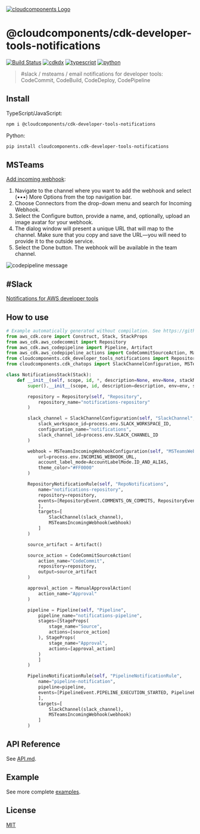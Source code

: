 [![cloudcomponents Logo](https://raw.githubusercontent.com/cloudcomponents/cdk-constructs/master/logo.png)](https://github.com/cloudcomponents/cdk-constructs)

# @cloudcomponents/cdk-developer-tools-notifications

[![Build Status](https://github.com/cloudcomponents/cdk-constructs/workflows/Build/badge.svg)](https://github.com/cloudcomponents/cdk-constructs/actions?query=workflow=Build)
[![cdkdx](https://img.shields.io/badge/buildtool-cdkdx-blue.svg)](https://github.com/hupe1980/cdkdx)
[![typescript](https://img.shields.io/badge/jsii-typescript-blueviolet.svg)](https://www.npmjs.com/package/@cloudcomponents/cdk-developer-tools-notifications)
[![python](https://img.shields.io/badge/jsii-python-blueviolet.svg)](https://pypi.org/project/cloudcomponents.cdk-developer-tools-notifications/)

> #slack / msteams / email notifications for developer tools: CodeCommit, CodeBuild, CodeDeploy, CodePipeline

## Install

TypeScript/JavaScript:

```bash
npm i @cloudcomponents/cdk-developer-tools-notifications
```

Python:

```bash
pip install cloudcomponents.cdk-developer-tools-notifications
```

## MSTeams

[Add incoming webhook](https://docs.microsoft.com/de-de/microsoftteams/platform/webhooks-and-connectors/how-to/add-incoming-webhook):

1. Navigate to the channel where you want to add the webhook and select (•••) More Options from the top navigation bar.
2. Choose Connectors from the drop-down menu and search for Incoming Webhook.
3. Select the Configure button, provide a name, and, optionally, upload an image avatar for your webhook.
4. The dialog window will present a unique URL that will map to the channel. Make sure that you copy and save the URL—you will need to provide it to the outside service.
5. Select the Done button. The webhook will be available in the team channel.

![codepipeline message](https://raw.githubusercontent.com/cloudcomponents/cdk-constructs/master/packages/cdk-developer-tools-notifications/assets/codepipeline-message.png)

## #Slack

[Notifications for AWS developer tools](https://docs.aws.amazon.com/chatbot/latest/adminguide/related-services.html#codeserviceevents)

## How to use

```python
# Example automatically generated without compilation. See https://github.com/aws/jsii/issues/826
from aws_cdk.core import Construct, Stack, StackProps
from aws_cdk.aws_codecommit import Repository
from aws_cdk.aws_codepipeline import Pipeline, Artifact
from aws_cdk.aws_codepipeline_actions import CodeCommitSourceAction, ManualApprovalAction
from cloudcomponents.cdk_developer_tools_notifications import RepositoryNotificationRule, PipelineNotificationRule, RepositoryEvent, PipelineEvent, SlackChannel, MSTeamsIncomingWebhook
from cloudcomponents.cdk_chatops import SlackChannelConfiguration, MSTeamsIncomingWebhookConfiguration, AccountLabelMode

class NotificationsStack(Stack):
    def __init__(self, scope, id, *, description=None, env=None, stackName=None, tags=None, synthesizer=None, terminationProtection=None, analyticsReporting=None):
        super().__init__(scope, id, description=description, env=env, stackName=stackName, tags=tags, synthesizer=synthesizer, terminationProtection=terminationProtection, analyticsReporting=analyticsReporting)

        repository = Repository(self, "Repository",
            repository_name="notifications-repository"
        )

        slack_channel = SlackChannelConfiguration(self, "SlackChannel",
            slack_workspace_id=process.env.SLACK_WORKSPACE_ID,
            configuration_name="notifications",
            slack_channel_id=process.env.SLACK_CHANNEL_ID
        )

        webhook = MSTeamsIncomingWebhookConfiguration(self, "MSTeamsWebhook",
            url=process.env.INCOMING_WEBHOOK_URL,
            account_label_mode=AccountLabelMode.ID_AND_ALIAS,
            theme_color="#FF0000"
        )

        RepositoryNotificationRule(self, "RepoNotifications",
            name="notifications-repository",
            repository=repository,
            events=[RepositoryEvent.COMMENTS_ON_COMMITS, RepositoryEvent.PULL_REQUEST_CREATED, RepositoryEvent.PULL_REQUEST_MERGED
            ],
            targets=[
                SlackChannel(slack_channel),
                MSTeamsIncomingWebhook(webhook)
            ]
        )

        source_artifact = Artifact()

        source_action = CodeCommitSourceAction(
            action_name="CodeCommit",
            repository=repository,
            output=source_artifact
        )

        approval_action = ManualApprovalAction(
            action_name="Approval"
        )

        pipeline = Pipeline(self, "Pipeline",
            pipeline_name="notifications-pipeline",
            stages=[StageProps(
                stage_name="Source",
                actions=[source_action]
            ), StageProps(
                stage_name="Approval",
                actions=[approval_action]
            )
            ]
        )

        PipelineNotificationRule(self, "PipelineNotificationRule",
            name="pipeline-notification",
            pipeline=pipeline,
            events=[PipelineEvent.PIPELINE_EXECUTION_STARTED, PipelineEvent.PIPELINE_EXECUTION_FAILED, PipelineEvent.PIPELINE_EXECUTION_SUCCEEDED, PipelineEvent.MANUAL_APPROVAL_NEEDED, PipelineEvent.MANUAL_APPROVAL_SUCCEEDED
            ],
            targets=[
                SlackChannel(slack_channel),
                MSTeamsIncomingWebhook(webhook)
            ]
        )
```

## API Reference

See [API.md](https://github.com/cloudcomponents/cdk-constructs/tree/master/packages/cdk-developer-tools-notifications/API.md).

## Example

See more complete [examples](https://github.com/cloudcomponents/cdk-constructs/tree/master/examples).

## License

[MIT](https://github.com/cloudcomponents/cdk-constructs/tree/master/packages/cdk-developer-tools-notifications/LICENSE)
